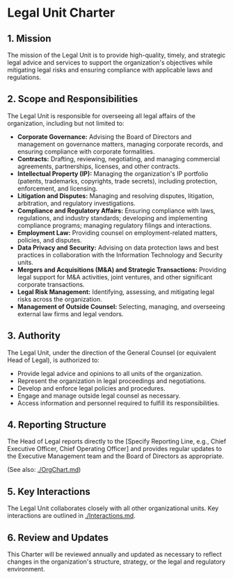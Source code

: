 # Legal Unit Charter

## 1. Mission

The mission of the Legal Unit is to provide high-quality, timely, and strategic legal advice and services to support the organization's objectives while mitigating legal risks and ensuring compliance with applicable laws and regulations.

## 2. Scope and Responsibilities

The Legal Unit is responsible for overseeing all legal affairs of the organization, including but not limited to:

*   **Corporate Governance:** Advising the Board of Directors and management on governance matters, managing corporate records, and ensuring compliance with corporate formalities.
*   **Contracts:** Drafting, reviewing, negotiating, and managing commercial agreements, partnerships, licenses, and other contracts.
*   **Intellectual Property (IP):** Managing the organization's IP portfolio (patents, trademarks, copyrights, trade secrets), including protection, enforcement, and licensing.
*   **Litigation and Disputes:** Managing and resolving disputes, litigation, arbitration, and regulatory investigations.
*   **Compliance and Regulatory Affairs:** Ensuring compliance with laws, regulations, and industry standards; developing and implementing compliance programs; managing regulatory filings and interactions.
*   **Employment Law:** Providing counsel on employment-related matters, policies, and disputes.
*   **Data Privacy and Security:** Advising on data protection laws and best practices in collaboration with the Information Technology and Security units.
*   **Mergers and Acquisitions (M&A) and Strategic Transactions:** Providing legal support for M&A activities, joint ventures, and other significant corporate transactions.
*   **Legal Risk Management:** Identifying, assessing, and mitigating legal risks across the organization.
*   **Management of Outside Counsel:** Selecting, managing, and overseeing external law firms and legal vendors.

## 3. Authority

The Legal Unit, under the direction of the General Counsel (or equivalent Head of Legal), is authorized to:

*   Provide legal advice and opinions to all units of the organization.
*   Represent the organization in legal proceedings and negotiations.
*   Develop and enforce legal policies and procedures.
*   Engage and manage outside legal counsel as necessary.
*   Access information and personnel required to fulfill its responsibilities.

## 4. Reporting Structure

The Head of Legal reports directly to the [Specify Reporting Line, e.g., Chief Executive Officer, Chief Operating Officer] and provides regular updates to the Executive Management team and the Board of Directors as appropriate.

(See also: [./OrgChart.md](./OrgChart.md))

## 5. Key Interactions

The Legal Unit collaborates closely with all other organizational units. Key interactions are outlined in [./Interactions.md](./Interactions.md).

## 6. Review and Updates

This Charter will be reviewed annually and updated as necessary to reflect changes in the organization's structure, strategy, or the legal and regulatory environment.
